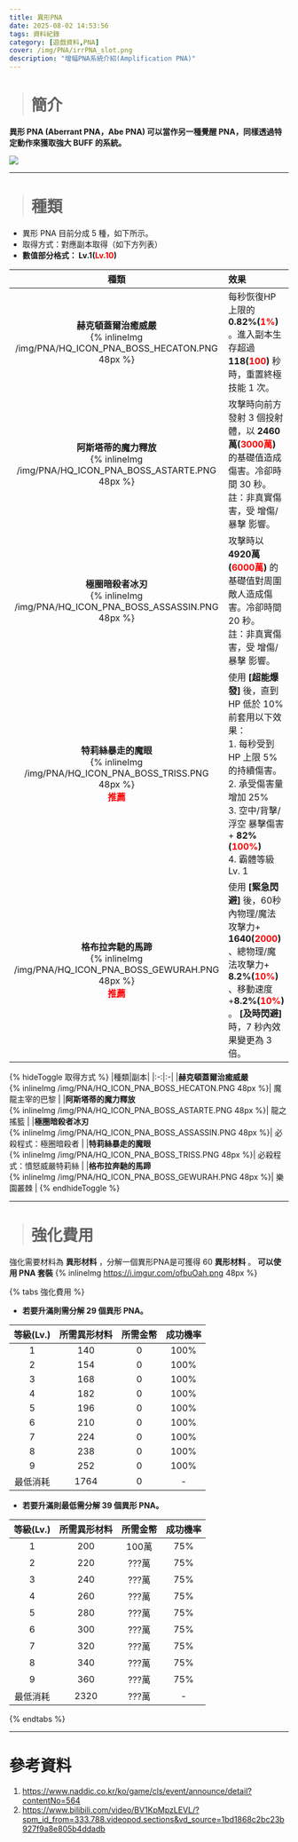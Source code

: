 ```yaml
---
title: 異形PNA
date: 2025-08-02 14:53:56
tags: 資料紀錄
category: [遊戲資料,PNA]
cover: /img/PNA/irrPNA_slot.png
description: "增幅PNA系統介紹(Amplification PNA)"
---
```


> # 簡介

**異形 PNA (Aberrant PNA，Abe PNA) 可以當作另一種覺醒 PNA，同樣透過特定動作來獲取強大 BUFF 的系統。**

![](/img/PNA/irrPNA_slot.png)


---

> # 種類

- 異形 PNA 目前分成 5 種，如下所示。
- 取得方式：對應副本取得（如下方列表）
- **數值部分格式： Lv.1(<font color=red>Lv.10</font>)**

|種類|效果|
|:-:|:-|
|**赫克頓蓋爾治癒威嚴**<br>{% inlineImg /img/PNA/HQ_ICON_PNA_BOSS_HECATON.PNG 48px %}| 每秒恢復HP上限的 **0.82%(<font color=red>1%</font>)** 。進入副本生存超過 **118(<font color=red>100</font>)** 秒時，重置終極技能 1 次。 |
|**阿斯塔蒂的魔力釋放**<br>{% inlineImg /img/PNA/HQ_ICON_PNA_BOSS_ASTARTE.PNG 48px %}| 攻擊時向前方發射 3 個投射體，以 **2460萬(<font color=red>3000萬</font>)** 的基礎值造成傷害。冷卻時間 30 秒。<br>註：非真實傷害，受 增傷/暴擊 影響。 |
|**極圈暗殺者冰刃**<br>{% inlineImg /img/PNA/HQ_ICON_PNA_BOSS_ASSASSIN.PNG 48px %}| 攻擊時以 **4920萬(<font color=red>6000萬</font>)** 的基礎值對周圍敵人造成傷害。冷卻時間 20 秒。<br>註：非真實傷害，受 增傷/暴擊 影響。 |
|**特莉絲暴走的魔眼**<br>{% inlineImg /img/PNA/HQ_ICON_PNA_BOSS_TRISS.PNG 48px %}<br>**<font color=red>推薦</font>**| 使用 **[超能爆發]** 後，直到 HP 低於 10% 前套用以下效果：<br>1. 每秒受到 HP 上限 5% 的持續傷害。<br>2. 承受傷害量增加 25%<br>3. 空中/背擊/浮空 暴擊傷害+ **82%(<font color=red>100%</font>)** <br>4. 霸體等級Lv. 1 |
|**格布拉奔馳的馬蹄**<br>{% inlineImg /img/PNA/HQ_ICON_PNA_BOSS_GEWURAH.PNG 48px %}<br>**<font color=red>推薦</font>**| 使用 **[緊急閃避]** 後，60秒內物理/魔法攻擊力+ **1640(<font color=red>2000</font>)** 、總物理/魔法攻擊力+ **8.2%(<font color=red>10%</font>)** 、移動速度+**8.2%(<font color=red>10%</font>)** 。 **[及時閃避]** 時，7 秒內效果變更為 3 倍。 |

{% hideToggle 取得方式 %}
|種類|副本|
|:-:|:-|
|**赫克頓蓋爾治癒威嚴**<br>{% inlineImg /img/PNA/HQ_ICON_PNA_BOSS_HECATON.PNG 48px %}| 魔龍主宰的巴黎 |
|**阿斯塔蒂的魔力釋放**<br>{% inlineImg /img/PNA/HQ_ICON_PNA_BOSS_ASTARTE.PNG 48px %}| 龍之搖籃 |
|**極圈暗殺者冰刃**<br>{% inlineImg /img/PNA/HQ_ICON_PNA_BOSS_ASSASSIN.PNG 48px %}| 必殺程式：極圈暗殺者 |
|**特莉絲暴走的魔眼**<br>{% inlineImg /img/PNA/HQ_ICON_PNA_BOSS_TRISS.PNG 48px %}| 必殺程式：憤怒威嚴特莉絲 |
|**格布拉奔馳的馬蹄**<br>{% inlineImg /img/PNA/HQ_ICON_PNA_BOSS_GEWURAH.PNG 48px %}| 樂園叢棘 |
{% endhideToggle %}

---

> # 強化費用

強化需要材料為 **異形材料** ，分解一個異形PNA是可獲得 60 **異形材料** 。
**可以使用 PNA 套裝** {% inlineImg https://i.imgur.com/ofbuOah.png 48px %}

{% tabs 強化費用 %}
<!-- tab 使用 PNA 套裝-->
- **若要升滿則需分解 29 個異形 PNA。**

|等級(Lv.)|所需異形材料|所需金幣|成功機率|
|:-:|:-:|:-:|:-:|
|1|140 |0|100%|
|2|154 |0|100%|
|3|168 |0|100%|
|4|182 |0|100%|
|5|196 |0|100%|
|6|210 |0|100%|
|7|224 |0|100%|
|8|238 |0|100%|
|9|252 |0|100%|
|最低消耗|1764|0|-|
<!-- endtab -->
<!-- tab 不使用 PNA 套裝-->
- **若要升滿則最低需分解 39 個異形 PNA。**

|等級(Lv.)|所需異形材料|所需金幣|成功機率|
|:-:|:-:|:-:|:-:|
|1|200 |100萬|75%|
|2|220 |???萬|75%|
|3|240 |???萬|75%|
|4|260 |???萬|75%|
|5|280 |???萬|75%|
|6|300 |???萬|75%|
|7|320 |???萬|75%|
|8|340 |???萬|75%|
|9|360 |???萬|75%|
|最低消耗|2320|???萬|-|
<!-- endtab -->
{% endtabs %}

---

# 參考資料

1. https://www.naddic.co.kr/ko/game/cls/event/announce/detail?contentNo=564
2. https://www.bilibili.com/video/BV1KpMpzLEVL/?spm_id_from=333.788.videopod.sections&vd_source=1bd1868c2bc23b927f9a8e805b4ddadb